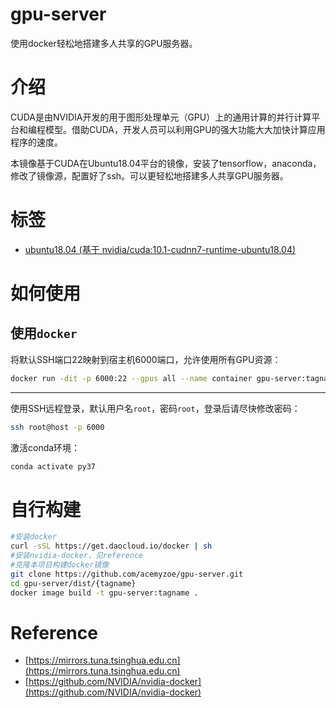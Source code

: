 
# gpu-server

使用docker轻松地搭建多人共享的GPU服务器。

# 介绍

CUDA是由NVIDIA开发的用于图形处理单元（GPU）上的通用计算的并行计算平台和编程模型。借助CUDA，开发人员可以利用GPU的强大功能大大加快计算应用程序的速度。

本镜像基于CUDA在Ubuntu18.04平台的镜像，安装了tensorflow，anaconda，修改了镜像源，配置好了ssh。可以更轻松地搭建多人共享GPU服务器。

# 标签

- [ubuntu18.04 (基于 nvidia/cuda:10.1-cudnn7-runtime-ubuntu18.04)](https://github.com/acemyzoe/gpu-server/blob/master/dist/tensorflow/Dockerfile)

# 如何使用

## 使用``docker``

将默认SSH端口22映射到宿主机6000端口，允许使用所有GPU资源：

```bash
docker run -dit -p 6000:22 --gpus all --name container gpu-server:tagname 
```

---

使用SSH远程登录，默认用户名`root`，密码`root`，登录后请尽快修改密码：

```bash
ssh root@host -p 6000
```

激活conda环境：

```bash
conda activate py37
```

# 自行构建

```bash
#安装docker
curl -sSL https://get.daocloud.io/docker | sh 
#安装nvidia-docker，见reference
#克隆本项目构建docker镜像
git clone https://github.com/acemyzoe/gpu-server.git
cd gpu-server/dist/{tagname}
docker image build -t gpu-server:tagname .
```

# Reference

- [https://mirrors.tuna.tsinghua.edu.cn](https://mirrors.tuna.tsinghua.edu.cn)
- [https://github.com/NVIDIA/nvidia-docker](https://github.com/NVIDIA/nvidia-docker)
